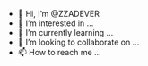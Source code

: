 - 👋 Hi, I’m @ZZADEVER
- 👀 I’m interested in ...
- 🌱 I’m currently learning ...
- 💞️ I’m looking to collaborate on ...
- 📫 How to reach me ...

<!---
ZZADEVER/ZZADEVER is a ✨ special ✨ repository because its `README.md` (this file) appears on your GitHub profile.
You can click the Preview link to take a look at your changes.
--->
